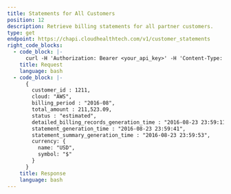 ```yaml
---
title: Statements for All Customers
position: 12
description: Retrieve billing statements for all partner customers.
type: get
endpoint: https://chapi.cloudhealthtech.com/v1/customer_statements
right_code_blocks:
  - code_block: |-
      curl -H 'Authorization: Bearer <your_api_key>' -H 'Content-Type: application/json' 'https://chapi.cloudhealthtech.com/v1/customer_statements'
    title: Request
    language: bash
  - code_block: |-
      {
        customer_id : 1211,
        cloud: "AWS",
        billing_period : "2016-08",
        total_amount : 211,523.09,
        status : "estimated",
        detailed_billing_records_generation_time : "2016-08-23 23:59:11",
        statement_generation_time : "2016-08-23 23:59:41",
        statement_summary_generation_time : "2016-08-23 23:59:53",
        currency: {
          name: "USD",
          symbol: "$"
        }
      }
    title: Response
    language: bash
---
```

